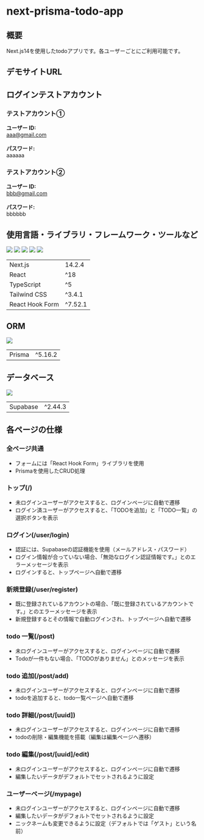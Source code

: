 # next-prisma-todo-app

## 概要
Next.js14を使用したtodoアプリです。各ユーザーごとにご利用可能です。

## デモサイトURL


## ログインテストアカウント

### テストアカウント①
<b>ユーザー ID:</b><br/>
aaa@gmail.com<br/>
<br/>
<b>パスワード:</b><br/>
aaaaaa

### テストアカウント②
<b>ユーザー ID:</b><br/>
bbb@gmail.com<br/>
<br/>
<b>パスワード:</b><br/>
bbbbbb

## 使用言語・ライブラリ・フレームワーク・ツールなど
<p>
<img src="https://img.shields.io/badge/Next-black?style=for-the-badge&logo=next.js&logoColor=white">
<img src="https://img.shields.io/badge/react-%2320232a.svg?style=for-the-badge&logo=react&logoColor=%2361DAFB">
<img src="https://img.shields.io/badge/typescript-%23007ACC.svg?style=for-the-badge&logo=typescript&logoColor=white">
<img src="https://img.shields.io/badge/tailwindcss-%2338B2AC.svg?style=for-the-badge&logo=tailwind-css&logoColor=white">
<img src="https://img.shields.io/badge/React%20Hook%20Form-%23EC5990.svg?style=for-the-badge&logo=reacthookform&logoColor=white">
</p>
<table>
  <tr>
    <td>Next.js</td>
    <td>14.2.4</td>
  </tr>
  <tr>
    <td>React</td>
    <td>^18</td>
  </tr>
  <tr>
    <td>TypeScript</td>
    <td>^5</td>
  </tr>
  <tr>
    <td>Tailwind CSS</td>
    <td>^3.4.1</td>
  </tr>
  <tr>
    <td>React Hook Form</td>
    <td>^7.52.1</td>
  </tr>
</table>

## ORM
<p>
<img src="https://img.shields.io/badge/Prisma-3982CE?style=for-the-badge&logo=Prisma&logoColor=white">
</p>
<table>
  <tr>
    <td>Prisma</td>
    <td>^5.16.2</td>
  </tr>
</table>

## データベース
<p>
<img src="https://img.shields.io/badge/Supabase-3ECF8E?style=for-the-badge&logo=supabase&logoColor=white">
</p>
<table>
  <tr>
    <td>Supabase</td>
    <td>^2.44.3</td>
  </tr>
</table>

## 各ページの仕様
### 全ページ共通
- フォームには「React Hook Form」ライブラリを使用
- Prismaを使用したCRUD処理

### トップ(/)
- 未ログインユーザーがアクセスすると、ログインページに自動で遷移
- ログイン済ユーザーがアクセスすると、「TODOを追加」と「TODO一覧」の選択ボタンを表示

### ログイン(/user/login)
- 認証には、Supabaseの認証機能を使用（メールアドレス・パスワード）
- ログイン情報が合っていない場合、「無効なログイン認証情報です。」とのエラーメッセージを表示
- ログインすると、トップページへ自動で遷移

### 新規登録(/user/register)
- 既に登録されているアカウントの場合、「既に登録されているアカウントです。」とのエラーメッセージを表示
- 新規登録するとその情報で自動ログインされ、トップページへ自動で遷移

### todo 一覧(/post)
- 未ログインユーザーがアクセスすると、ログインページに自動で遷移
- Todoが一件もない場合、「TODOがありません」とのメッセージを表示

### todo 追加(/post/add)
- 未ログインユーザーがアクセスすると、ログインページに自動で遷移
- todoを追加すると、todo一覧ページへ自動で遷移

### todo 詳細(/post/[uuid])
- 未ログインユーザーがアクセスすると、ログインページに自動で遷移
- todoの削除・編集機能を搭載（編集は編集ページへ遷移）

### todo 編集(/post/[uuid]/edit)
- 未ログインユーザーがアクセスすると、ログインページに自動で遷移
- 編集したいデータがデフォルトでセットされるように設定

### ユーザーページ(/mypage)
- 未ログインユーザーがアクセスすると、ログインページに自動で遷移
- 編集したいデータがデフォルトでセットされるように設定
- ニックネームも変更できるように設定（デフォルトでは「ゲスト」という名前）
